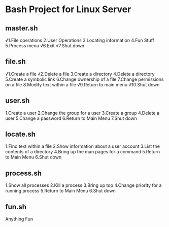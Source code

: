 # Bash Project for Linux Server

## master.sh
√1.File operations
2.User Operations
3.Locating information
4.Fun Stuff
5.Process menu
√6.Exit
√7.Shut down

## file.sh
√1.Create a file
√2.Delete a file
3.Create a directory
4.Delete a directory
5.Create a symbolic link
6.Change ownership of a file
7.Change permissions on a file
8.Modify text within a file
√9.Return to main menu
√10.Shut down

## user.sh
1.Create a user
2.Change the group for a user
3.Create a group
4.Delete a user
5.Change a password
6.Return to Main Menu
7.Shut down

## locate.sh
1.Find text within a file
2.Show information about a user account
3.List the contents of a directory
4.Bring up the man pages for a command
5.Return to Main Menu
6.Shut down

## process.sh
1.Show all processes
2.Kill a process
3.Bring up top
4.Change priority for a running process
5.Return to Main Menu
6.Shut down

## fun.sh
Anything Fun
